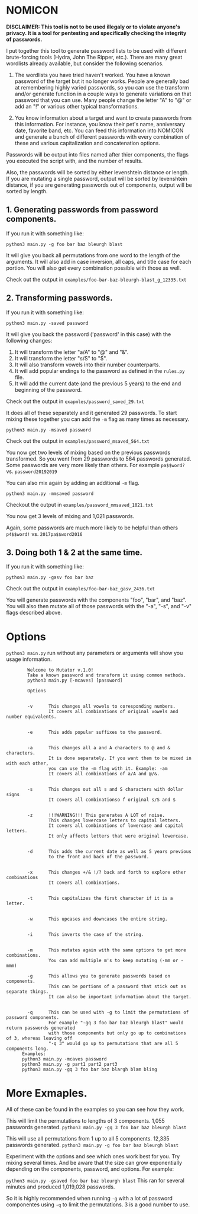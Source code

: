 # NOMICON

**DISCLAIMER: This tool is not to be used illegaly or to violate anyone's privacy. It is a tool for pentesting and specifically checking the integrity of passwords.**

I put together this tool to generate password lists to be used with different brute-forcing tools (Hydra, John The Ripper, etc.). There are many great wordlists already available, but consider the following scenarios. 

1. The wordlists you have tried haven't worked. You have a known password of the target but it no longer works. People are generally bad at remembering highly varied passwords, so you can use the transform and/or generate function in a couple ways to generate variations on that password that you can use. Many people change the letter "A" to "@" or add an "!" or various other typical transformations. 

2. You know information about a target and want to create passwords from this information. For instance, you know their pet's name, anniversary date, favorite band, etc. You can feed this information into NOMICON and generate a bunch of different passwords with every combination of these and various capitalization and concatenation options.

Passwords will be output into files named after thier components, the flags you executed the script with, and the number of results. 

Also, the passwords will be sorted by either levenshtein distance or length. If you are mutating a single password, output will be sorted by levenshtein distance, if you are generating passwords out of components, output will be sorted by length.

## 1. Generating passwords from password components.

If you run it with something like:

```python3 main.py -g foo bar baz bleurgh blast```

It will give you back all permutations from one word to the length of the arguments.
It will also add in case inversion, all caps, and title case for each portion. You will also get every combination possible with those as well.

Check out the output in ```examples/foo-bar-baz-bleurgh-blast_g_12335.txt``` 

## 2. Transforming passwords.

If you run it with something like:

```python3 main.py -saved password```

It will give you back the password ('password' in this case) with the following changes:

1. It will transform the letter "a/A" to "@" and "&".
2. It will transform the letter "s/S" to "$".
3. It will also transform vowels into their number counterparts.
4. It will add popular endings to the password as defined in the ```rules.py``` file.
5. It will add the current date (and the previous 5 years) to the end and beginning of the password.

Check out the output in ```exapmles/password_saved_29.txt```

It does all of these separately and it generated 29 passwords. To start mixing these together you can add the ```-m``` flag as many times as necessary. 

```python3 main.py -msaved password```

Check out the output in ```examples/password_msaved_564.txt```

You now get two levels of mixing based on the previous passwords transformed. So you went from 29 passwords to 564 passwords generated. Some passwords are very more likely than others. For example ```pa$$word?``` vs. ```password20192019```

You can also mix again by adding an additional ```-m``` flag.

```python3 main.py -mmsaved password```

Checkout the output in ```examples/password_mmsaved_1021.txt```

You now get 3 levels of mixing and 1,021 passwords.

Again, some passwords are much more likely to be helpful than others ```p4$$word!``` vs. ```2017pa$$word2016```

## 3. Doing both 1 & 2 at the same time.

If you run it with something like:

```python3 main.py -gasv foo bar baz```

Check out the output in ```examples/foo-bar-baz_gasv_2436.txt```

You will generate passwords with the components "foo", "bar", and "baz".
You will also then mutate all of those passwords with the "-a", "-s", and "-v" flags described above. 

# Options

```python3 main.py``` run without any parameters or arguments will show you usage information.

```
        Welcome to Mutator v.1.0!
        Take a known password and transform it using common methods.
        python3 main.py [-mcaves] [password]

        Options
        

        -v      This changes all vowels to coresponding numbers.
                It covers all combinations of original vowels and number equivalents.
        

        -e      This adds popular suffixes to the password.
        

        -a      This changes all a and A characters to @ and & characters.
                It is done separately. If you want them to be mixed in with each other,
                you can use the -m flag with it. Example: -am
                It covers all combinations of a/A and @/&.
        

        -s      This changes out all s and S characters with dollar signs
                It covers all combinationso f original s/S and $
        

        -z      !!!WARNING!!! This generates A LOT of noise.
                This changes lowercase letters to capital letters.
                It covers all combinations of lowercase and capital letters.
                It only affects letters that were original lowercase.
        

        -d      This adds the current date as well as 5 years previous
                to the front and back of the password.
        

        -x      This changes +/& !/? back and forth to explore other combinations
                It covers all combinations.
        

        -t      This capitalizes the first character if it is a letter.
        

        -w      This upcases and downcases the entire string.
        

        -i      This inverts the case of the string.
        

        -m      This mutates again with the same options to get more combinations.
                You can add multiple m's to keep mutating (-mm or -mmm)

        -g      This allows you to generate passwords based on components.
                This can be portions of a password that stick out as separate things.
                It can also be important information about the target.


        -q      This can be used with -g to limit the permutations of password components.
                For example "-gq 3 foo bar baz bleurgh blast" would return passwords generated
                with those components but only go up to combinations of 3, whereas leaving off
                "-q 3" would go up to permutations that are all 5 components long.
      Examples:
      python3 main.py -mcaves password
      python3 main.py -g part1 part2 part3
      python3 main.py -gq 3 foo bar baz blargh blam bling
```

# More Exmaples.

All of these can be found in the examples so you can see how they work.

This will limit the permutations to lengths of 3 components. 1,055 passwords generated.
```python3 main.py -gq 3 foo bar baz bleurgh blast```


This will use all permutations from 1 up to all 5 components. 12,335 passwords generated.
```python3 main.py -g foo bar baz bleurgh blast```

Experiment with the options and see which ones work best for you. Try mixing several times. And be aware that the size can grow exponentially depending on the components, password, and options. For example:

```python3 main.py -gsaved foo bar baz bleurgh blast```
This ran for several minutes and produced 1,019,028 passwords.

So it is highly recommended when running ```-g``` with a lot of password componentes using ```-q``` to limit the permutations. 3 is a good number to use.


